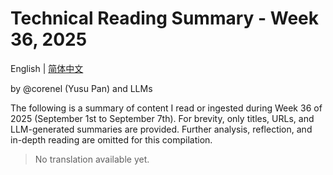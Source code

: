 # Technical Reading Summary - Week 36, 2025

English | [简体中文](README.zh-CN.md)

by @corenel (Yusu Pan) and LLMs

The following is a summary of content I read or ingested during Week 36 of 2025 (September 1st to September 7th). For brevity, only titles, URLs, and LLM-generated summaries are provided. Further analysis, reflection, and in-depth reading are omitted for this compilation.

> No translation available yet.

